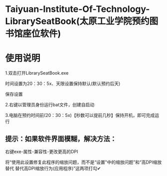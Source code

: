 # Taiyuan-Institute-Of-Technology-LibrarySeatBook(太原工业学院预约图书馆座位软件)

# 使用说明

1.双击打开LibrarySeatBook.exe

时间设置为20：30：5x、天限设置保持默认(默认预约后天)

保存设置

2.右键以管理员身份运行bat文件，创建自启动

3.电脑在预约时间前(20：30：5x)【秒数可以提前几秒】保持开机，即可完成运行



## 提示：如果软件界面模糊，解决方法：

右键exe-属性-兼容性-更改更高的DPI

将“使用此设置修复此程序的缩放问题，而不是“设置"中的缩放问题”和“高DPI缩放替代 替代高DPI缩放行为(应用程序)”这两项打勾✔

